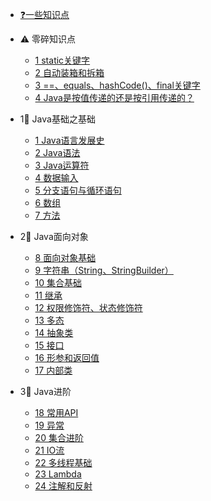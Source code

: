 * [❓一些知识点](java/一些知识点)

* ⚠️ 零碎知识点
	* [1 static关键字](java/static关键字)
	* [2 自动装箱和拆箱](java/自动装箱和拆箱)
	* [3 ==、equals、hashCode()、final关键字](java/==、equals、hashCode())
	* [4 Java是按值传递的还是按引用传递的？](java/Java是按值传递的还是按引用传递的？)
* 1⃣️ Java基础之基础
	* [1 Java语言发展史](java/Java语言发展史)
	* [2 Java语法](java/Java语法)
	* [3 Java运算符](java/Java运算符)
	* [4 数据输入](java/数据输入)
	* [5 分支语句与循环语句](java/分支语句与循环语句)
	* [6 数组](java/数组)
	* [7 方法](java/方法)
* 2⃣️ Java面向对象
	* [8 面向对象基础](java/面向对象基础)
	* [9 字符串（String、StringBuilder）](java/字符串（String、StringBuilder）)
	* [10 集合基础](java/集合基础)
	* [11 继承](java/继承)
	* [12 权限修饰符、状态修饰符](java/权限修饰符、状态修饰符)
	* [13 多态](java/多态)
	* [14 抽象类](java/抽象类)
	* [15 接口](java/接口)
	* [16 形参和返回值](java/形参和返回值)
	* [17 内部类](java/内部类)
* 3⃣️ Java进阶
	* [18 常用API](java/常用API)
	* [19 异常](java/异常)
	* [20 集合进阶](java/集合进阶)
	* [21 IO流](java/流)
	* [22 多线程基础](java/多线程)
	* [23 Lambda](java/表达式)
	* [24 注解和反射](java/反射)
	





